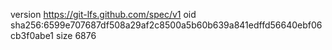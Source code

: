 version https://git-lfs.github.com/spec/v1
oid sha256:6599e707687df508a29af2c8500a5b60b639a841edffd56640ebf06cb3f0abe1
size 6876

